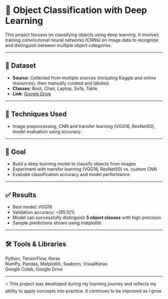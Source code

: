# 🎯 Object Classification with Deep Learning

This project focuses on classifying objects using deep learning. It involves training convolutional neural networks (CNNs) on image data to recognize and distinguish between multiple object categories.

---

## 📁 Dataset

- **Source**: Collected from multiple sources (including Kaggle and online resources), then manually curated and labeled.
- **Classes**: Boot, Chair, Laptop, Sofa, Table
- **Link**: [Google Drive](https://drive.google.com/file/d/1KGvB1b5N-F44SyyvbhPi2IapLRy0pjGO/view?usp=sharing)

---

## 🧠 Techniques Used

- Image preprocessing, CNN and transfer learning (VGG16, ResNet50), model evaluation using accuracy.

---

## 🎯 Goal

- Build a deep learning model to classify objects from images  
- Experiment with transfer learning (VGG16, ResNet50) vs. custom CNN  
- Evaluate classification accuracy and model performance

---

## ✅ Results

- Best model: VGG16
- Validation accuracy: ~[95.5]%  
- Model can successfully distinguish **5 object classes** with high precision
- Sample predictions shown using matplotlib

---

## 🛠️ Tools & Libraries

Python, TensorFlow, Keras  
NumPy, Pandas, Matplotlib, Seaborn, VisualKeras  
Google Colab, Google Drive

---

⭐ This project was developed during my learning journey and reflects my ability to apply concepts into practice. It continues to be improved as I grow
